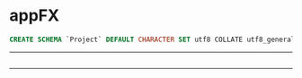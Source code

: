# appFX
```sql
CREATE SCHEMA `Project` DEFAULT CHARACTER SET utf8 COLLATE utf8_general_ci;
```
-------
```sql

```
-------

```java



```